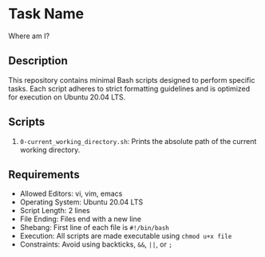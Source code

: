 # Task Name
Where am I?

## Description

This repository contains minimal Bash scripts designed to perform specific tasks. Each script adheres to strict formatting guidelines and is optimized for execution on Ubuntu 20.04 LTS.

## Scripts

1. `0-current_working_directory.sh`: Prints the absolute path of the current working directory.

## Requirements

- Allowed Editors: vi, vim, emacs
- Operating System: Ubuntu 20.04 LTS
- Script Length: 2 lines
- File Ending: Files end with a new line
- Shebang: First line of each file is `#!/bin/bash`
- Execution: All scripts are made executable using `chmod u+x file`
- Constraints: Avoid using backticks, `&&`, `||`, or `;`
